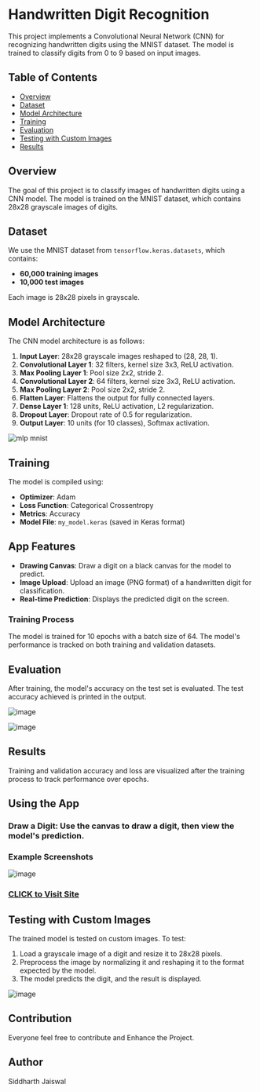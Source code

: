 # Handwritten Digit Recognition

This project implements a Convolutional Neural Network (CNN) for recognizing handwritten digits using the MNIST dataset. The model is trained to classify digits from 0 to 9 based on input images.

## Table of Contents
- [Overview](#overview)
- [Dataset](#dataset)
- [Model Architecture](#model-architecture)
- [Training](#training)
- [Evaluation](#evaluation)
- [Testing with Custom Images](#testing-with-custom-images)
- [Results](#results)

## Overview
The goal of this project is to classify images of handwritten digits using a CNN model. The model is trained on the MNIST dataset, which contains 28x28 grayscale images of digits.


## Dataset
We use the MNIST dataset from `tensorflow.keras.datasets`, which contains:
- **60,000 training images**
- **10,000 test images**

Each image is 28x28 pixels in grayscale.

## Model Architecture
The CNN model architecture is as follows:
1. **Input Layer**: 28x28 grayscale images reshaped to (28, 28, 1).
2. **Convolutional Layer 1**: 32 filters, kernel size 3x3, ReLU activation.
3. **Max Pooling Layer 1**: Pool size 2x2, stride 2.
4. **Convolutional Layer 2**: 64 filters, kernel size 3x3, ReLU activation.
5. **Max Pooling Layer 2**: Pool size 2x2, stride 2.
6. **Flatten Layer**: Flattens the output for fully connected layers.
7. **Dense Layer 1**: 128 units, ReLU activation, L2 regularization.
8. **Dropout Layer**: Dropout rate of 0.5 for regularization.
9. **Output Layer**: 10 units (for 10 classes), Softmax activation.

![mlp mnist](https://github.com/user-attachments/assets/38e91fe3-deb0-4b90-ac02-88b4a84bbae3)


## Training
The model is compiled using:
- **Optimizer**: Adam
- **Loss Function**: Categorical Crossentropy
- **Metrics**: Accuracy
- **Model File**: `my_model.keras` (saved in Keras format)

## App Features

- **Drawing Canvas**: Draw a digit on a black canvas for the model to predict.
- **Image Upload**: Upload an image (PNG format) of a handwritten digit for classification.
- **Real-time Prediction**: Displays the predicted digit on the screen.


### Training Process
The model is trained for 10 epochs with a batch size of 64. The model's performance is tracked on both training and validation datasets.

## Evaluation
After training, the model's accuracy on the test set is evaluated. The test accuracy achieved is printed in the output.

![image](https://github.com/user-attachments/assets/80c3c35e-15b8-4590-94c4-de494481cb28)

![image](https://github.com/user-attachments/assets/ecc6472d-a2ee-4e7b-b664-c74f7a2fae18)


## Results
Training and validation accuracy and loss are visualized after the training process to track performance over epochs.

## Using the App

### Draw a Digit: Use the canvas to draw a digit, then view the model's prediction.

### Example Screenshots

![image](https://github.com/user-attachments/assets/ff099c55-8542-47ba-91c5-4510b0a482a2)

### [CLICK to Visit Site](https://handwritten-digit-recognition-cnn.streamlit.app/)

## Testing with Custom Images
The trained model is tested on custom images. To test:
1. Load a grayscale image of a digit and resize it to 28x28 pixels.
2. Preprocess the image by normalizing it and reshaping it to the format expected by the model.
3. The model predicts the digit, and the result is displayed.

![image](https://github.com/user-attachments/assets/7d598a67-69ee-44e0-8c93-744bd23cbbb6)

## Contribution
Everyone feel free to contribute and Enhance the Project.

## Author
Siddharth Jaiswal

